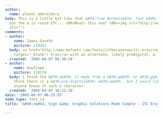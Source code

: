 ```yaml
---
author:
  name: planet_embroidery
body: This is a little bit like that &#34;Tree Buckets&#34; font &#40;Trebuchet MS&#41;
  but the a is round ETC... <BR>Whats this one? <BR><img src="http://www.typophile.com/forums/messages/83/69060.jpg"
  alt="">
comments:
- author:
    name: James Gareth
    picture: 110251
  body: <a href="http://www.myfonts.com/fonts/itfmecanorma/itc-eras/regular/testdrive.html?s=Sign+%26+Graphic+Solutions&amp;p=60"
    target="_blank"> Eras</a> with an alternate, likely predigital, a.
  created: '2005-04-07 06:30:54'
- author:
    name: bowfinpw
    picture: 110174
  body: I think the &#39;a&#39; is made from a &#39;q&#39; or &#39;g&#39; -- I don&#39;t
    think there is a &#39;pre-digital&#39; &#39;a&#39;, but I would like to know if
    anyone knows of such a character.
  created: '2005-04-07 16:21:16'
date: '2005-04-07 06:25:55'
node_type: font_id
title: '&#40;x&#41; Sign &amp; Graphic Solutions Made Simple - ITC Eras {James}'

---
```

